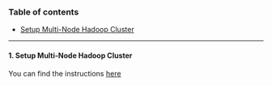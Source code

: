 ### Table of contents

- [Setup Multi-Node Hadoop Cluster](#setup-multi-node-hadoop-cluster)

---

<a id="#setup-multi-node-hadoop-cluster" />

#### 1. Setup Multi-Node Hadoop Cluster

You can find the instructions [here](https://github.com/mohammadzainabbas/BDM/blob/main/doc/MULTINODE_HADOOP_CLUSTER.md)

